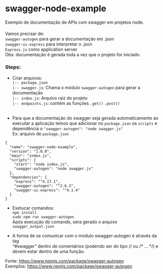 # swagger-node-example
Exemplo de documentação de APIs com swagger em projetos node.

#### 
Vamos precisar de:<br>
`swagger-autogen` para gerar a documentação em .json<br>
`swagger-ui-express` para interpretar o .json<br>
`Express.js` como application server<br>
Obs: documentação é gerada toda a vez que o projeto for iniciado.

### Steps:
* Criar arquivos: <br>
  `|-- package.json`<br> 
  `|-- swagger.js`: Chama o módulo `swagger-autogen` para gerar a documentação <br>
  `|-- index.js`: Arquivo raiz do projeto<br>
  `|-- endpoints.js`: contém as funções `.get()` `.post()` <br><br>

* Para que a documentação do swagger seja gerada automaticamente ao executar a aplicação 
temos que adicionar no `package.json` os `scripts` e dependência o `"swagger-autogen": "node swagger.js"`
<br> Ex: arquivo de `package.json`  
  
```
{
  "name": "swagger-node-example",
  "version": "1.0.0",
  "main": "index.js",
  "scripts": {
    "start": "node index.js",
    "swagger-autogen": "node swagger.js"
  },
  "dependencies": {
    "express": "^4.17.1",
    "swagger-autogen": "^2.6.3",
    "swagger-ui-express": "^4.1.4"
  }
}
```

* Exetucar comandos: <br> 
  `npm install` <br>
  `sudo npm run swagger-autogen`<br>
    Após execução do comando, sera gerado o arquivo `swagger_output.json`
  

* A forma de se comunicar com o módulo swagger-autogen é através da tag <br>
  “#swagger” dentro de comentários (podendo ser do tipo // ou /* … */)
  e devem estar dentro de uma função.

Fonte: https://www.npmjs.com/package/swagger-autogen <br>
Exemplos: https://www.npmjs.com/package/swagger-autogen <br>